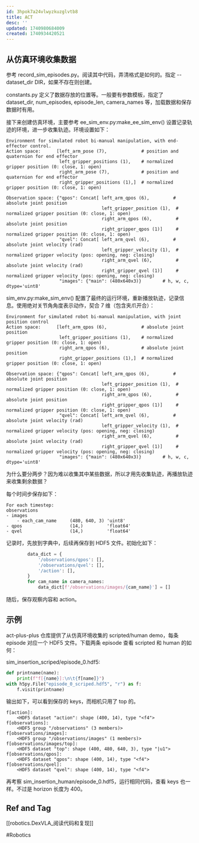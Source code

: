```yaml
---
id: 3hpok7a24vlwyzkuzglvtb8
title: ACT
desc: ''
updated: 1740980684009
created: 1740934420521
---
```



## 从仿真环境收集数据

参考 record_sim_episodes.py。阅读其中代码，弄清格式是如何的。指定 --dataset_dir DIR，如果不存在则创建。

constants.py 定义了数据存放的位置等。一般要有参数模板，指定了 dataset_dir, num_episodes, episode_len, camera_names 等，加载数据和保存数据时有用。

接下来创建仿真环境，主要参考 ee_sim_env.py:make_ee_sim_env() 设置记录轨迹的环境，进一步收集轨迹。环境设置如下：

    Environment for simulated robot bi-manual manipulation, with end-effector control.
    Action space:      [left_arm_pose (7),             # position and quaternion for end effector
                        left_gripper_positions (1),    # normalized gripper position (0: close, 1: open)
                        right_arm_pose (7),            # position and quaternion for end effector
                        right_gripper_positions (1),]  # normalized gripper position (0: close, 1: open)

    Observation space: {"qpos": Concat[ left_arm_qpos (6),         # absolute joint position
                                        left_gripper_position (1),  # normalized gripper position (0: close, 1: open)
                                        right_arm_qpos (6),         # absolute joint position
                                        right_gripper_qpos (1)]     # normalized gripper position (0: close, 1: open)
                        "qvel": Concat[ left_arm_qvel (6),         # absolute joint velocity (rad)
                                        left_gripper_velocity (1),  # normalized gripper velocity (pos: opening, neg: closing)
                                        right_arm_qvel (6),         # absolute joint velocity (rad)
                                        right_gripper_qvel (1)]     # normalized gripper velocity (pos: opening, neg: closing)
                        "images": {"main": (480x640x3)}        # h, w, c, dtype='uint8'

sim_env.py:make_sim_env() 配置了最终的运行环境，重新播放轨迹，记录信息。使用绝对关节角角度表示动作，契合 7 维（包含夹爪开合）：

    Environment for simulated robot bi-manual manipulation, with joint position control
    Action space:      [left_arm_qpos (6),             # absolute joint position
                        left_gripper_positions (1),    # normalized gripper position (0: close, 1: open)
                        right_arm_qpos (6),            # absolute joint position
                        right_gripper_positions (1),]  # normalized gripper position (0: close, 1: open)

    Observation space: {"qpos": Concat[ left_arm_qpos (6),         # absolute joint position
                                        left_gripper_position (1),  # normalized gripper position (0: close, 1: open)
                                        right_arm_qpos (6),         # absolute joint position
                                        right_gripper_qpos (1)]     # normalized gripper position (0: close, 1: open)
                        "qvel": Concat[ left_arm_qvel (6),         # absolute joint velocity (rad)
                                        left_gripper_velocity (1),  # normalized gripper velocity (pos: opening, neg: closing)
                                        right_arm_qvel (6),         # absolute joint velocity (rad)
                                        right_gripper_qvel (1)]     # normalized gripper velocity (pos: opening, neg: closing)
                        "images": {"main": (480x640x3)}        # h, w, c, dtype='uint8'

为什么要分两步？因为难以收集其中某些数据，所以才用先收集轨迹，再播放轨迹来收集剩余数据？

每个时间步保存如下：

    For each timestep:
    observations
    - images
        - each_cam_name     (480, 640, 3) 'uint8'
    - qpos                  (14,)         'float64'
    - qvel                  (14,)         'float64'

记录时，先放到字典中，后续再保存到 HDF5 文件。初始化如下：

```py
        data_dict = {
            '/observations/qpos': [],
            '/observations/qvel': [],
            '/action': [],
        }
        for cam_name in camera_names:
            data_dict[f'/observations/images/{cam_name}'] = []
```

随后，保存观察内容和 action。

## 示例

act-plus-plus 仓库提供了从仿真环境收集的 scripted/human demo，每条 episode 对应一个 HDF5 文件。下载两条 episode 查看 scripted 和 human 的如何：

sim_insertion_scriped/episode_0.hdf5:

```py
def printname(name):
    print(f"f[{name}]:\n\t{f[name]}")
with h5py.File("episode_0_scriped.hdf5", "r") as f:
    f.visit(printname)
```

输出如下，可以看到保存的 keys，而相机只用了 top 的。

    f[action]:
        <HDF5 dataset "action": shape (400, 14), type "<f4">
    f[observations]:
        <HDF5 group "/observations" (3 members)>
    f[observations/images]:
        <HDF5 group "/observations/images" (1 members)>
    f[observations/images/top]:
        <HDF5 dataset "top": shape (400, 480, 640, 3), type "|u1">
    f[observations/qpos]:
        <HDF5 dataset "qpos": shape (400, 14), type "<f4">
    f[observations/qvel]:
        <HDF5 dataset "qvel": shape (400, 14), type "<f4">

再考察 sim_insertion_human/episode_0.hdf5，运行相同代码，查看 keys 也一样。不过是 horizon 长度为 400。

## Ref and Tag

[[robotics.DexVLA_阅读代码和复现]]

#Robotics